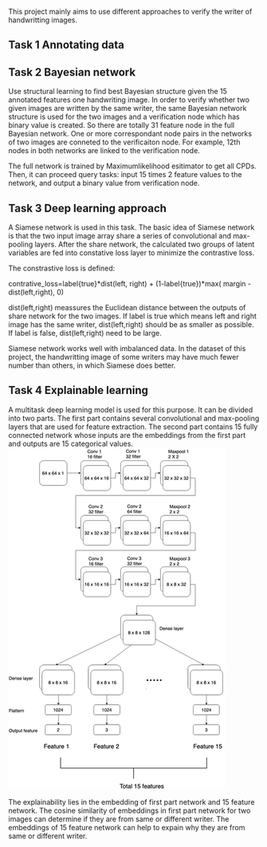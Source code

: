 This project mainly aims to use different approaches to verify the writer of handwritting images. 

## Task 1 Annotating data

## Task 2 Bayesian network
Use structural learning to find best Bayesian structure given the 15 annotated features one handwriting image. In order to 
verify whether two given images are written by the same writer, the same Bayesian network structure is used for the two images and a verification node which has binary value is created. So there are totally 31 feature node in the full Bayesian network. One or more correspondant node pairs in the networks of two images are conneted to the verificaiton node. For example, 12th nodes in both networks are linked to the verification node. 

The full network is trained by Maximumlikelihood esitimator to get all CPDs. Then, it can proceed query tasks: input 15 times 2 feature values to the network, and output a binary value from verification node.

## Task 3 Deep learning approach
A Siamese network is used in this task. The basic idea of Siamese network is that the two input image array share a series of convolutional and max-pooling layers. After the share network, the calculated two groups of latent variables are fed into constative loss layer to minimize the contrastive loss.

The constrastive loss is defined:

contrative_loss=label{true}\*dist(left, right) + (1-label{true})\*max( margin - dist(left,right), 0)

dist(left,right) meassures the Euclidean distance between the outputs of share network for the two images. If label is true which means left and right image has the same writer, dist(left,right) should be as smaller as possible. If label is false, dist(left,right) need to be large. 

Siamese network works well with imbalanced data. In the dataset of this project, the handwritting image of some writers may have much fewer number than others, in which Siamese does better.

## Task 4 Explainable learning
A multitask deep learning model is used for this purpose. It can be divided into two parts. The first part contains several convolutional and max-pooling layers that are used for feature extraction. The second part contains 15 fully connected network whose inputs are the embeddings from the first part and outputs are 15 categorical values. 
![](figures/task4.png)  

The explainability lies in the embedding of first part network and 15 feature network. The cosine similarity of embeddings in first part network for two images can determine if they are from same or different writer. The embeddings of 15 feature network can help to expain why they are from same or different writer.
